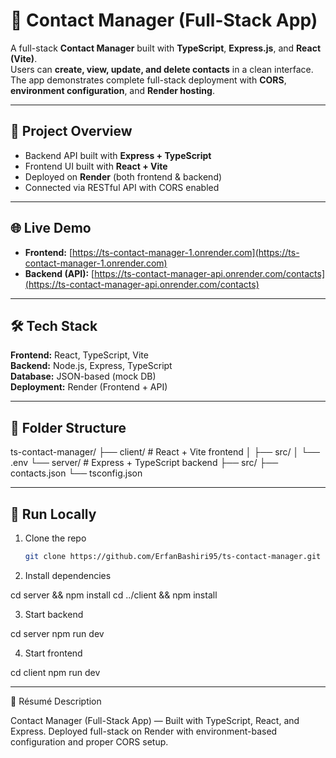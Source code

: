 # 📇 Contact Manager (Full-Stack App)

A full-stack **Contact Manager** built with **TypeScript**, **Express.js**, and **React (Vite)**.  
Users can **create, view, update, and delete contacts** in a clean interface.  
The app demonstrates complete full-stack deployment with **CORS**, **environment configuration**, and **Render hosting**.

---

## 🚀 Project Overview
- Backend API built with **Express + TypeScript**
- Frontend UI built with **React + Vite**
- Deployed on **Render** (both frontend & backend)
- Connected via RESTful API with CORS enabled

---

## 🌐 Live Demo
- **Frontend:** [https://ts-contact-manager-1.onrender.com](https://ts-contact-manager-1.onrender.com)  
- **Backend (API):** [https://ts-contact-manager-api.onrender.com/contacts](https://ts-contact-manager-api.onrender.com/contacts)

---

## 🛠️ Tech Stack
**Frontend:** React, TypeScript, Vite  
**Backend:** Node.js, Express, TypeScript  
**Database:** JSON-based (mock DB)  
**Deployment:** Render (Frontend + API)

---

## 📂 Folder Structure

ts-contact-manager/ ├── client/ # React + Vite frontend │ ├── src/ │ └── .env └── server/ # Express + TypeScript backend ├── src/ ├── contacts.json └── tsconfig.json

---

## 🧠 Run Locally
1. Clone the repo  
   ```bash
   git clone https://github.com/ErfanBashiri95/ts-contact-manager.git

2. Install dependencies

cd server && npm install
cd ../client && npm install


3. Start backend

cd server
npm run dev


4. Start frontend

cd client
npm run dev




---

📄 Résumé Description

Contact Manager (Full-Stack App) — Built with TypeScript, React, and Express.
Deployed full-stack on Render with environment-based configuration and proper CORS setup.




